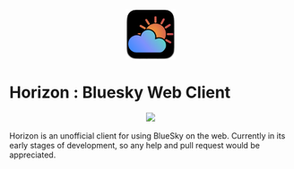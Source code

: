 <center><img src="public/horizon.png" alt="Horizon Icon" width="90"/></center>

# Horizon : Bluesky Web Client


<p align="center"><img src="https://static.bnewbold.net/tmp/under_construction_bar.gif" /></p>



<p>
Horizon is an unofficial client for using BlueSky on the web. Currently in its early stages of development, so any help and pull request would be appreciated.
  
</p>
